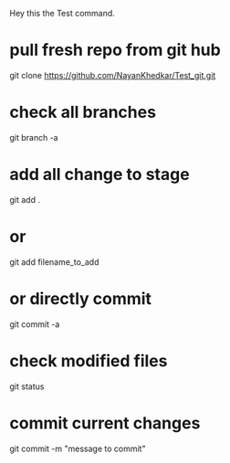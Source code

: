Hey this the Test command.

# pull fresh repo from git hub

git clone https://github.com/NayanKhedkar/Test_git.git

# check all branches

git branch -a

# add all change to stage

git add .
 
# or

git add filename_to_add

# or directly commit

git commit -a

# check modified files
git status

# commit current changes 

git commit -m "message to commit"


